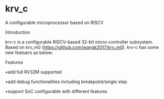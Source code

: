 # krv_c
A configurable microprocessor based on RISCV

Introduction

krv-c is a configurable RISCV-based 32-bit micro-controller subsystem. Based on krv_m0 (https://github.com/wangk2017/krv_m0), krv-c has some new featuers as below:



Features

•add full RV32M supported

•add debug functionalities including breakpoint/single step

•support SoC configurable with different features

